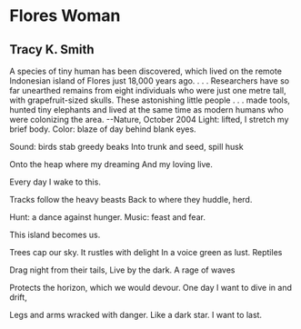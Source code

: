 # Flores Woman
## Tracy K. Smith
A species of tiny human has been discovered, which lived on the remote
Indonesian island of Flores just 18,000 years ago. . . . Researchers have so
far unearthed remains from eight individuals who were just one metre tall,
with grapefruit-sized skulls. These astonishing little people . . . made
tools, hunted tiny elephants and lived at the same time as modern humans who
were colonizing the area.
--Nature, October 2004
Light: lifted, I stretch my brief body.
Color: blaze of day behind blank eyes.

Sound: birds stab greedy beaks
Into trunk and seed, spill husk

Onto the heap where my dreaming
And my loving live.

Every day I wake to this.

Tracks follow the heavy beasts
Back to where they huddle, herd.

Hunt: a dance against hunger.
Music: feast and fear.

This island becomes us.

Trees cap our sky. It rustles with delight
In a voice green as lust. Reptiles

Drag night from their tails,
Live by the dark. A rage of waves

Protects the horizon, which we would devour.
One day I want to dive in and drift,

Legs and arms wracked with danger.
Like a dark star. I want to last.